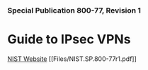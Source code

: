 ### Special Publication 800-77, Revision 1

# Guide to IPsec VPNs

[NIST Website](https://csrc.nist.gov/publications/detail/sp/800-77/rev-1/final)
[[Files/NIST.SP.800-77r1.pdf]]
